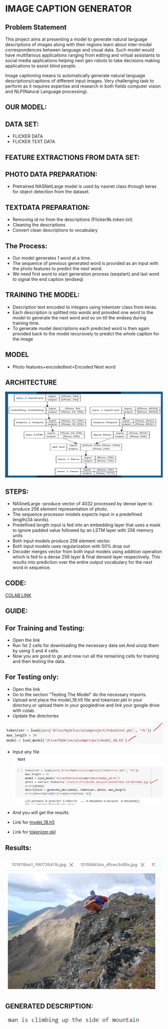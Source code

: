 # IMAGE CAPTION GENERATOR

## Problem Statement

This project aims at presenting a model to generate natural language descriptions of images along with  their regions learn about inter-modal correspondences between language and visual data. Such model would have multifarious applications ranging from editing and virtual assistants to social media applications helping next gen robots to take decisions making  applications to assist blind people.

Image captioning means to automatically generate natural language descriptions/captions of different input images.
Very challenging task to perform as it requires expertise and research in both fields computer vision and NLP(Natural Language processing).

## OUR MODEL:
## DATA SET:
* FLICKER DATA
* FLICKER TEXT DATA

## FEATURE EXTRACTIONS FROM DATA SET:
## PHOTO DATA PREPARATION:

* Pretrained NASNetLarge model is used by  nasnet class through keras for object  detection from the dataset.

## TEXTDATA PREPARATION:
* Removing id no from the descriptions (Flicker8k.token.txt) 
* Cleaning the descriptions
* Convert clean descriptions to vocabulary

## The Process:
* Our model generates 1 word at a time.
* The sequence of previous generated word is provided as an input with the photo features to predict the next word.
* We need first word to start generation process (seqstart) and last word to signal the end caption (endseq)

## TRAINING THE MODEL:
* Description text encoded to integers using tokenizer class from keras.
* Each description is splitted into words and provided one word to the model to generate the next word and so on till the endseq during training time.
* To generate model descriptions each predicted word is then again provided back to the model recursively to predict the whole caption for the image

## MODEL
* Photo features+encodedtext=Encoded Next word

## ARCHITECTURE
![Screenshot (1)](images/Picture1.png)

## STEPS:
* NASnetLarge –produce vector of 4032 processed by dense layer to produce 256 element representation of photo.
* The sequence processor models expects input in a predefined length(34 words).
* Predefined length input is fed into an embedding layer that uses a mask to ignore padded value followed by an LSTM layer with 256 memory units
* Both input models produce 256 element vector.
* Both input models uses regularization with 50% drop out
* Decoder merges vector from both input models using addition operation which is fed to a dense 256 layer & final densed layer respectively. This results into prediction over the entire output vocabulary for the next word in sequence.

## CODE:

<a href="https://colab.research.google.com/drive/1_vEu0AlyRezbSklxd-BnRLtk-uReyXBH?usp=sharing" target='_blank'> COLAB LINK </a>

## GUIDE:
## For Training and Testing:
* Open the link
* Run 1st 2 cells for downloading the necessary data set.And unzip them by using 3 and 4 cells.
* Now you are good to go and now run all the remaining cells for training and then testing the data.

## For Testing only:
* Open the link 
* Go to the section "Testing The Model" do the necessary imports.
* Upload and place the model_18.h5 file and tokenizer.pkl in your directory.or upload them in your googledrive and link your google drive with colab.
* Update the directories

![Screenshot (2)](images/Picture2.png)

* Input any file
![Screenshot (3)](images/Picture3.png)

* And you will get the results


* Link for <a href="https://drive.google.com/file/d/1pXAjZe2yQAq6fG_XIsI6V8X7L6aeXuIi/view?usp=sharing" target='_blank'> model_18.h5 </a>
* Link for <a href="https://drive.google.com/file/d/1pXAjZe2yQAq6fG_XIsI6V8X7L6aeXuIi/view?usp=sharing" target='_blank'> tokenizer.pkl </a>

## Results:

![Screenshot (4)](images/Picture4.png)


## GENERATED DESCRIPTION:


![Screenshot (5)](images/Picture5.png)


